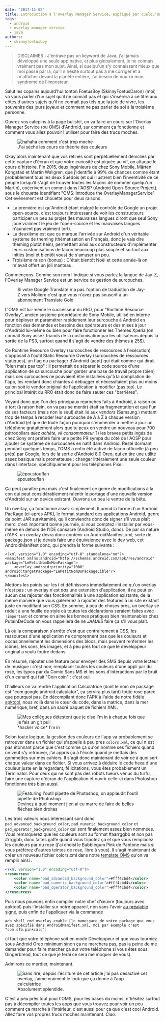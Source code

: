 ```yaml
---
date: "2017-11-02"
title: Introduction à l'Overlay Manager Service, expliqué par quelqu'un qui n'y connaît rien
tags:
  - android
  - overlay manager service
  - java
authors:
  - skinnyfoetusboy
---
```


> DISCLAIMER : J'entrave pas un keyword de Java, j'ai jamais développé une seule app native, et plus globalement, je ne connais vraiment pas mon sujet. Ainsi, si quelqu'un s'y connaissant mieux que moi passe par là, qu'il n'hésite surtout pas à me corriger et à m'afficher devant la planète entière, j'ai besoin de nourrir mon syndrome de l'imposteur.

Salut les copains aujourd'hui tonton FoetusBoy (SkinnyFoetusDaron) (moi) va vous parler d'un sujet qu'il ne connaît pas et qui s'insèrera à ce titre aux côtés d'autres sujets qu'il ne connaît pas tels que la joie de vivre, les souvenirs des jours joyeux et comment ne pas parler de soi à la troisième personne.

Ouvrez vos calepins à la page bullshit, on va faire un cours sur l'Overlay Manager Service (ou OMS) d'Android, sur comment ça fonctionne et comment vous allez pouvoir l'utiliser pour faire des trucs moches.

<figure>
  <img src="OMS-moche.png" alt="hahaha comment c'est trop moche" />
  <figcaption>J'ai séché les cours de théorie des couleurs</figcaption>
</figure>

Okay alors maintenant que vos rétines sont perpétuellement démolies par cette capture d'écran et que votre curiosité est piquée au vif, on attaque le cours d'histoire.
Fin 2015, deux ingénieurs de chez Sony Mobile, Mårten Kongstad et Martin Wallgren, que j'identifie à 99% de chances comme étant probablement tous les deux Suédois (et qui illustrent bien l'inventivité de ce peuple lorsqu'il s'agit de trouver toutes les façons de nommer quelqu'un Martin), coécrivent un commit dans l'AOSP (Android Open-Source Project), sous le chouette identifiant "OMS: introduce the OverlayManagerService". Cet événement est chouette pour deux raisons :

 - La première est qu'Android étant malgré le contrôle de Google un projet open-source, c'est toujours intéressant de voir les constructeurs participer un peu au projet (les mauvaises langues diront que seul Sony joue vraiment le jeu de l'open-source et les mauvaises langues n'auraient pas vraiment tort).
 - La deuxième est que ça marque l'arrivée sur Android d'un véritable système de theming (thématisation en Français, donc je vais dire theming plutôt hein), permettant ainsi aux constructeurs d'implémenter leurs customisations de façon beaucoup plus souple et surtout aux initiés (moi et bientôt vous) de s'amuser un peu.
 - Troisième raison (bonus) : C'était bientôt Noël et cette année-là on m'avait offert un joli manteau.

Commençons. Comme son nom l'indique si vous parlez la langue de Jay-Z, l'Overlay Manager Service est un service de gestion de surcouches.

<figure>
  <img src="jayz.png" alt="" />
  <figcaption>Si votre Google Translate n'a pas l'option de traduction de Jay-Z vers Molière c'est que vous n'avez pas souscrit à un abonnement Translate Gold</figcaption>
</figure>

L'OMS est lui-même le successeur du RRO, pour "Runtime Resource Overlay", ancien système propriétaire de Sony Mobile, utilisé en interne pour déployer et paramétrer rapidement leur surcouche à Android en fonction des demandes et besoins des opérateurs et des mises à jour d'Android lui-même ou bien pour faire fonctionner les Thèmes Xperia (on connaît Sony assez friands de la customisation par les utilisateurs depuis la sortie de la PS3, surtout quand il s'agit de vendre des thèmes à 25$).

Ce Runtime Resource Overlay (surcouches de ressources à l'exécution) s'opposait à l'outil Static Resource Overlay (surcouches de ressources statiques), un flag du packager d'Android (aapt) qui était comme qui dirait "bien mais pas top" : il permettait de séparer le code source d'une application de sa surcouche pour garder une base de travail propre (bien) mais ces surcouches ne pouvaient être installées qu'à la compilation de l'app, les rendant donc chiantes à débugger et nécessitaient plus ou moins qu'on soit le vendor original de l'application à modifier (pas top). Le principal intérêt du RRO était donc de faire sauter ces "barrières".

Voyant donc que l'un des principaux reproches faits à Android, à raison ou à tort (à raison hein, on va pas se mentir) était sa fragmentation et que l'un de ses facteurs (mais non le seul) était lié aux _vendors_ (Samsung.) mettant trop de temps à recoder leur surcouche de A à Z à chaque version d'Android (et que de toute façon pourquoi s'emmerder à mettre à jour un téléphone gratuitement alors que tu peux en vendre un nouveau pour 700 pétrodollars *allez achète, vil consommateur* ?) les braves petits ingés de chez Sony ont préféré faire une petite PR sympa du côté de l'AOSP pour ajouter ce système de surcouches en natif dans Android.
Resté dormant pendant quelques temps, l'OMS a enfin été activé de façon officielle (à peu près) par Google, lors de la sortie d'Android 8.0 Oreo, qui en tire une utilité assez basique mais prometteuse : changer littéralement une seule couleur dans l'interface, spécifiquement pour les téléphones Pixel.

<figure>
  <img src="epoustouflan.png" alt="époustouflan" />
  <figcaption>époustouflan</figcaption>
</figure>

Ça peut paraître peu mais c'est finalement ce genre de modifications à la con qui peut considérablement ralentir le portage d'une nouvelle version d'Android sur un device existant. Ouvrons un peu le ventre de la bête.

Un overlay, ça fonctionne assez simplement. Il prend la forme d'un Android PacKage (ci-après APK), le format standard des applications Android, genre de point JAR survitaminé, qu'il conviendra donc de signer s'il vous plaît merci c'est important bonne journée, si vous comptez l'installer par vous-même en dehors de l'IDE consacré (Android Studio, donc). De par sa nature d'APK, un overlay devra donc contenir un AndroidManifest.xml, sorte de package.json si je devais faire une équivalence avec le dev web, cet AndroidManifest donc, qui prendra la forme suivante :

```
<?xml version="1.0" encoding="utf-8" standalone="no"?>
<manifest xmlns:android="http://schemas.android.com/apk/res/android" package="LePetitNomDeMonPackage">
    <overlay android:priority="1000" android:targetPackage="LePetitNomDuPackageCible"/>
</manifest>
```

Mettons les points sur les i et définissons immédiatement ce qu'un overlay n'est pas :
un overlay n'est *pas* une extension d'application, il ne peut en aucun cas rajouter des fonctionnalités à une application existante, de la même manière que vous galéreriez à rajouter des features à un site existant juste en modifiant son CSS. En somme, à peu de choses près, un overlay se réduit à une feuille de style où toutes les déclarations seraient faites avec `!important` et comme on aime les bonnes pratiques bien maintenables chez PutainDeCode on vous rappellera de ne *JAMAIS* faire ça s'il vous plaît.

Là où la comparaison s'arrête c'est que contrairement à CSS, les ressources d'une application ne comprennent pas que les couleurs et occasionnellement les dimensions des blocs, mais peuvent renfermer les icônes, les sons, les images, et à peu près tout ce que le développeur original a voulu foutre dedans.

En résumé, rajouter une feature pour envoyer des SMS depuis votre lecteur de musique : c'est non; remplacer toutes les couleurs d'une appli par du rose, les typos par du Comic Sans MS et les sons d'interactions par le bruit d'un canard qui fait "Coin coin" : c'est oui.

D'ailleurs on va rendre l'application Calculatrice (dont le nom de package est "com.google.android.calculator", ça servira plus tard) toute rose parce que pourquoi pas.
En décompilant donc l'APK à l'aide de notre fidèle [apktool](https://ibotpeaches.github.io/Apktool/), nous voilà dans le cœur du code, dans la matrice, dans la mer numérique, bref, dans un sacré paquet de fichiers XML.

<figure>
  <img src="chosenOne.png" alt="Mes collègues détestent que je dise I'm in à chaque fois que je fais un git pull" />
  <figcaption>*hacker voice* I'm in</figcaption>
</figure>

Selon toute logique, la gestion des couleurs de l'app va probablement se retrouver dans un fichier qui s'appelle à peu près `colors.xml`, ce qui n'est pas étonnant parce que c'est comme ça qu'on nomme ses fichiers quand on veut s'y retrouver, j'ai appris ça à l'école quand je mettais des gommettes sur mes cahiers.
Il s'agit donc maintenant de voir ce à quoi sert chaque valeur dans ce fichier. Si vous arrivez à déduire le code hexa d'une couleur juste en la regardant, félicitations, vous êtes probablement un Terminator. Pour ceux qui ne sont pas des robots tueurs venus du turfu, faire une capture d'écran de l'application et ouvrir celle-ci dans Photoshop fonctionne très bien aussi.

<figure>
  <img src="colors.png" alt="Featuring l'outil pipette de Photoshop, on applaudit l'outil pipette de Photoshop" />
  <figcaption>Devinez à quel moment j'en ai eu marre de faire de belles flèches bien droites</figcaption>
</figure>

Les trois valeurs nous intéressant sont donc `pad_advanced_background_color`, `pad_numeric_background_color` et `pad_operator_background_color` qui sont finalement assez bien nommées. Vous remarquerez que les couleurs sont au format #aarrggbb et non pas #rrggbb, donc faites gaffe quand vous tripotez ça et que vous remplacez les couleurs par du rose (j'ai choisi le Bubblegum Pink de Pantone mais si vous préférez d'autres teintes de rose, libre à vous). Il s'agit maintenant de créer un nouveau fichier colors.xml dans notre [template OMS](https://github.com/skinnyfoetusboy/OMS-template) qu'on va remplir ainsi :

```xml
<?xml version="1.0" encoding="utf-8"?>
<resources>
    <color name="pad_advanced_background_color">#fff4cbd4</color>
    <color name="pad_numeric_background_color">#fff4cbd4</color>
    <color name="pad_operator_background_color">#fff4cbd4</color>
</resources>
```

Puis nous pouvons enfin compiler notre chef d'œuvre (toujours avec apktool) puis l'installer sur notre appareil, non sans l'avoir [au préalable signé](https://stackoverflow.com/questions/10930331/how-to-sign-an-already-compiled-apk), puis enfin de l'appliquer via la commande

```
adb shell cmd overlay enable [le namespace de votre package que vous avez spécifié dans AndroidManifest.xml, moi par exemple c'est "com.sfb.pinkcalc"]
```

(il faut que votre téléphone soit en mode Développeur et que vous tourniez sous Android Oreo minimum sinon ça ne marchera pas, pas la peine de me demander pour faire marcher ça sur votre téléphone si vous êtes sous Gingerbread, tout ce que je ferai ce sera me moquer de vous).

Admirons ce merdier, maintenant.

<figure>
  <img src="fuckthatspink.png" alt="Sans rire, depuis l'écriture de cet article j'ai pas désactivé cet overlay, j'aime vraiment le look que ça donne à l'app calculatrice" />
  <figcaption>Absolument splendide.</figcaption>
</figure>

C'est à peu près tout pour l'OMS, pour les bases du moins, n'hésitez surtout pas à décompiler toutes les apps que vous trouvez pour voir un peu comment ça marche à l'intérieur, c'est aussi pour ça que c'est cool Android. Allez faire vos propres trucs moches maintenant.
_Ciao._
